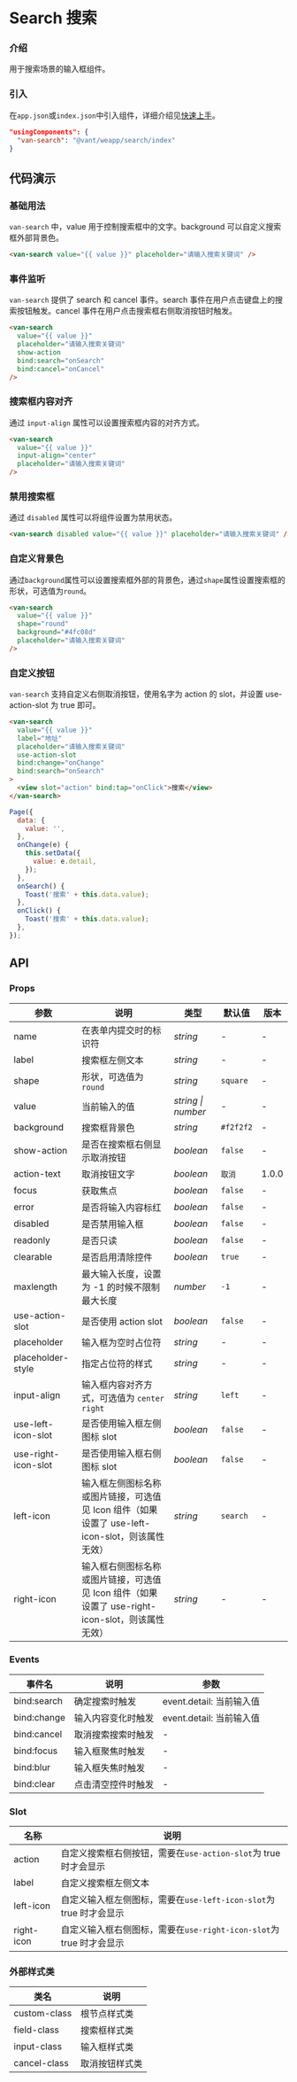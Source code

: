 # Search 搜索

### 介绍

用于搜索场景的输入框组件。

### 引入

在`app.json`或`index.json`中引入组件，详细介绍见[快速上手](#/quickstart#yin-ru-zu-jian)。

```json
"usingComponents": {
  "van-search": "@vant/weapp/search/index"
}
```

## 代码演示

### 基础用法

`van-search` 中，value 用于控制搜索框中的文字。background 可以自定义搜索框外部背景色。

```html
<van-search value="{{ value }}" placeholder="请输入搜索关键词" />
```

### 事件监听

`van-search` 提供了 search 和 cancel 事件。search 事件在用户点击键盘上的搜索按钮触发。cancel 事件在用户点击搜索框右侧取消按钮时触发。

```html
<van-search
  value="{{ value }}"
  placeholder="请输入搜索关键词"
  show-action
  bind:search="onSearch"
  bind:cancel="onCancel"
/>
```

### 搜索框内容对齐

通过 `input-align` 属性可以设置搜索框内容的对齐方式。

```html
<van-search
  value="{{ value }}"
  input-align="center"
  placeholder="请输入搜索关键词"
/>
```

### 禁用搜索框

通过 `disabled` 属性可以将组件设置为禁用状态。

```html
<van-search disabled value="{{ value }}" placeholder="请输入搜索关键词" />
```

### 自定义背景色

通过`background`属性可以设置搜索框外部的背景色，通过`shape`属性设置搜索框的形状，可选值为`round`。

```html
<van-search
  value="{{ value }}"
  shape="round"
  background="#4fc08d"
  placeholder="请输入搜索关键词"
/>
```

### 自定义按钮

`van-search` 支持自定义右侧取消按钮，使用名字为 action 的 slot，并设置 use-action-slot 为 true 即可。

```html
<van-search
  value="{{ value }}"
  label="地址"
  placeholder="请输入搜索关键词"
  use-action-slot
  bind:change="onChange"
  bind:search="onSearch"
>
  <view slot="action" bind:tap="onClick">搜索</view>
</van-search>
```

```javascript
Page({
  data: {
    value: '',
  },
  onChange(e) {
    this.setData({
      value: e.detail,
    });
  },
  onSearch() {
    Toast('搜索' + this.data.value);
  },
  onClick() {
    Toast('搜索' + this.data.value);
  },
});
```

## API

### Props

| 参数 | 说明 | 类型 | 默认值 | 版本 |
| --- | --- | --- | --- | --- |
| name | 在表单内提交时的标识符 | _string_ | - | - |
| label | 搜索框左侧文本 | _string_ | - | - |
| shape | 形状，可选值为 `round` | _string_ | `square` | - |
| value | 当前输入的值 | _string \| number_ | - | - |
| background | 搜索框背景色 | _string_ | `#f2f2f2` | - |
| show-action | 是否在搜索框右侧显示取消按钮 | _boolean_ | `false` | - |
| action-text | 取消按钮文字 | _boolean_ | `取消` | 1.0.0 |
| focus | 获取焦点 | _boolean_ | `false` | - |
| error | 是否将输入内容标红 | _boolean_ | `false` | - |
| disabled | 是否禁用输入框 | _boolean_ | `false` | - |
| readonly | 是否只读 | _boolean_ | `false` | - |
| clearable | 是否启用清除控件 | _boolean_ | `true` | - |
| maxlength | 最大输入长度，设置为 -1 的时候不限制最大长度 | _number_ | `-1` | - |
| use-action-slot | 是否使用 action slot | _boolean_ | `false` | - |
| placeholder | 输入框为空时占位符 | _string_ | - | - |
| placeholder-style | 指定占位符的样式 | _string_ | - | - |
| input-align | 输入框内容对齐方式，可选值为 `center` `right` | _string_ | `left` | - |
| use-left-icon-slot | 是否使用输入框左侧图标 slot | _boolean_ | `false` | - |
| use-right-icon-slot | 是否使用输入框右侧图标 slot | _boolean_ | `false` | - |
| left-icon | 输入框左侧图标名称或图片链接，可选值见 Icon 组件（如果设置了 use-left-icon-slot，则该属性无效） | _string_ | `search` | - |
| right-icon | 输入框右侧图标名称或图片链接，可选值见 Icon 组件（如果设置了 use-right-icon-slot，则该属性无效） | _string_ | - | - |

### Events

| 事件名      | 说明               | 参数                     |
| ----------- | ------------------ | ------------------------ |
| bind:search | 确定搜索时触发     | event.detail: 当前输入值 |
| bind:change | 输入内容变化时触发 | event.detail: 当前输入值 |
| bind:cancel | 取消搜索搜索时触发 | -                        |
| bind:focus  | 输入框聚焦时触发   | -                        |
| bind:blur   | 输入框失焦时触发   | -                        |
| bind:clear  | 点击清空控件时触发 | -                        |

### Slot

| 名称 | 说明 |
| --- | --- |
| action | 自定义搜索框右侧按钮，需要在`use-action-slot`为 true 时才会显示 |
| label | 自定义搜索框左侧文本 |
| left-icon | 自定义输入框左侧图标，需要在`use-left-icon-slot`为 true 时才会显示 |
| right-icon | 自定义输入框右侧图标，需要在`use-right-icon-slot`为 true 时才会显示 |

### 外部样式类

| 类名         | 说明           |
| ------------ | -------------- |
| custom-class | 根节点样式类   |
| field-class  | 搜索框样式类   |
| input-class  | 输入框样式类   |
| cancel-class | 取消按钮样式类 |
